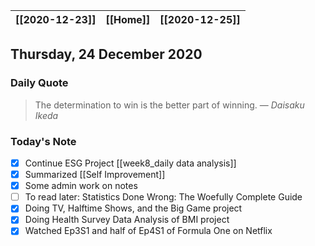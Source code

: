 | [[2020-12-23]] | [[Home]] | [[2020-12-25]] |
| :------------: | :------: | :------------: |

## Thursday, 24 December 2020

### Daily Quote
> The determination to win is the better part of winning.
> &mdash; <cite>Daisaku Ikeda</cite>

### Today's Note

- [x] Continue ESG Project [[week8_daily data analysis]]
- [x] Summarized [[Self Improvement]] 
- [x] Some admin work on notes
- [ ]  To read later: Statistics Done Wrong: The Woefully Complete Guide
- [x]  Doing TV, Halftime Shows, and the Big Game project
- [x]  Doing Health Survey Data Analysis of BMI project
- [x] Watched Ep3S1 and half of Ep4S1 of Formula One on Netflix